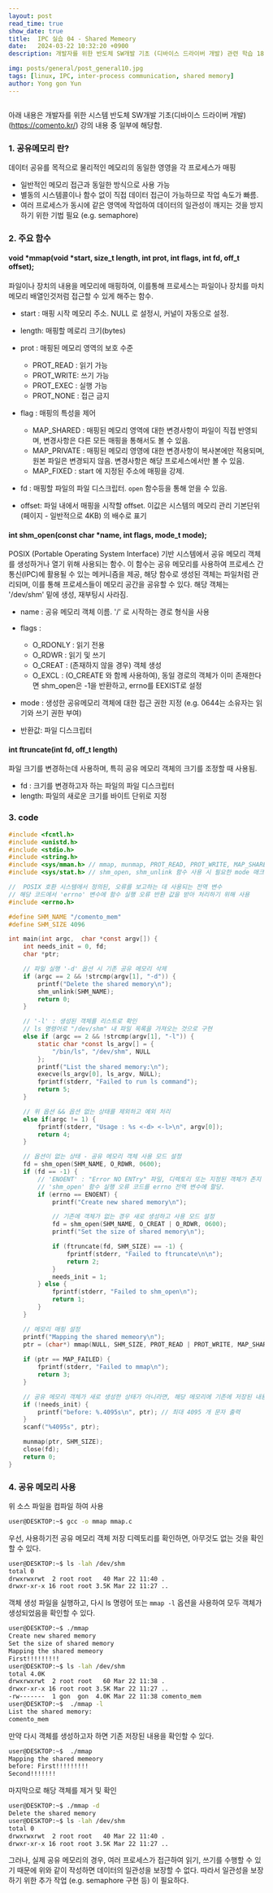 ```yaml
---
layout: post
read_time: true
show_date: true
title:  IPC 실습 04 - Shared Memeory
date:   2024-03-22 10:32:20 +0900
description: 개발자를 위한 반도체 SW개발 기초 (디바이스 드라이버 개발) 관련 학습 18

img: posts/general/post_general10.jpg
tags: [linux, IPC, inter-process communication, shared memory]
author: Yong gon Yun
---
```


<style>
    summary::-webkit-details-marker {
        display: none;
    }
    summary {
        list-style: none;
    }
</style>

<details><summary></summary>
에러방지  에러방지 에러방지  에러방지 에러방지  에러방지 에러방지  에러방지
에러방지  에러방지 에러방지  에러방지 에러방지  에러방지 에러방지  에러방지
에러방지  에러방지 에러방지  에러방지 에러방지  에러방지 에러방지  에러방지
에러방지  에러방지 에러방지  에러방지 에러방지  에러방지 에러방지  에러방지
에러방지  에러방지 에러방지  에러방지 에러방지  에러방지 에러방지  에러방지
에러방지  에러방지 에러방지  에러방지 에러방지  에러방지 에러방지  에러방지
에러방지  에러방지 에러방지  에러방지 에러방지  에러방지 에러방지  에러방지
에러방지  에러방지 에러방지  에러방지 에러방지  에러방지 에러방지  에러방지
에러방지  에러방지 에러방지  에러방지 에러방지  에러방지 에러방지  에러방지
에러방지  에러방지 에러방지  에러방지 에러방지  에러방지 에러방지  에러방지
에러방지  에러방지 에러방지  에러방지 에러방지  에러방지 에러방지  에러방지
에러방지  에러방지 에러방지  에러방지 에러방지  에러방지 에러방지  에러방지
</details>


아래 내용은 개발자를 위한 시스템 반도체 SW개발 기초(디바이스 드라이버 개발) (https://comento.kr/) 강의 내용 중 일부에 해당함.

### 1. 공유메모리 란?

데이터 공유를 목적으로 물리적인 메모리의 동일한 영영을 각 프로세스가 매핑
* 일반적인 메모리 접근과 동일한 방식으로 사용 가능
* 별동의 시스템콜이나 함수 없이 직접 데이터 접근이 가능하므로 작업 속도가 빠름.
* 여러 프로세스가 동시에 같은 영역에 작업하여 데이터의 일관성이 깨지는 것을 방지하기 위한 기법 필요 (e.g. semaphore)


### 2. 주요 함수

#### void *mmap(void *start, size_t length, int prot, int flags, int fd, off_t offset);

파일이나 장치의 내용을 메모리에 매핑하여, 이를통해 프로세스는 파일이나 장치를 마치 메모리 배열인것저럼 접근할 수 있게 해주는 함수. 

* start : 매핑 시작 메모리 주소. NULL 로 설정시, 커널이 자동으로 설정. 
* length: 매핑할 메로리 크기(bytes)
* prot  : 매핑된 메모리 영역의 보호 수준
    - PROT_READ : 읽기 가능
    - PROT_WRITE: 쓰기 가능
    - PROT_EXEC : 실행 가능
    - PROT_NONE : 접근 금지

* flag  : 매핑의 특성을 제어
    - MAP_SHARED    : 매핑된 메모리 영역에 대한 변경사항이 파일이 직접 반영되며, 변경사항은 다른 모든 매핑을 통해서도 볼 수 있음.
    - MAP_PRIVATE   : 매핑된 메모리 영영에 대한 변경사항이 복사본에만 적용되며, 원본 파일은 변경되지 않음. 변경사항은 해당 프로세스에서만 볼 수 있음. 
    - MAP_FIXED     : start 에 지정된 주소에 매핑을 강제.

* fd    : 매핑할 파일의 파일 디스크립터. `open` 함수등을 통해 얻을 수 있음.
* offset: 파일 내에서 매핑을 시작할 offset. 이값은 시스템의 메모리 관리 기본단위 (페이지 - 일반적으로 4KB) 의 배수로 표기

#### int shm_open(const char *name, int flags, mode_t mode);

POSIX (Portable Operating System Interface) 기반 시스템에서 공유 메모리 객체를 생성하거나 열기 위해 사용되는 함수. 이 함수는 공유 메모리를 사용하여 프로세스 간 통신(IPC)에 활용될 수 있는 메커니즘을 제공, 해당 함수로 생성된 객체는 파일처럼 관리되며, 이를 통해 프로세스들이 메모리 공간을 공유할 수 있다. 해당 객체는 '/dev/shm' 밑에 생성, 재부팅시 사라짐.

* name  : 공유 메모리 객체 이름. '/' 로 시작하는 경로 형식을 사용
* flags : 
    - O_RDONLY  : 읽기 전용
    - O_RDWR    : 읽기 및 쓰기
    - O_CREAT   : (존재하지 않을 경우) 객체 생성
    - O_EXCL    : (O_CREATE 와 함께 사용하여), 동일 경로의 객체가 이미 존재한다면 shm_open은 -1을 반환하고, errno를 EEXIST로 설정

* mode  : 생성한 공유메모리 객체에 대한 접근 권한 지정 (e.g.  0644는 소유자는 읽기와 쓰기 권한 부여)

* 반환값: 파일 디스크립터 

#### int ftruncate(int fd, off_t length)

파일 크기를 변경하는데 사용하며, 특히 공유 메모리 객체의 크기를 조정할 때 사용됨. 

* fd    : 크기를 변경하고자 하는 파일의 파일 디스크립터
* length: 파일의 새로운 크기를 바이트 단위로 지정

### 3. code

```c
#include <fcntl.h>
#include <unistd.h>
#include <stdio.h>
#include <string.h>
#include <sys/mman.h> // mmap, munmap, PROT_READ, PROT_WRITE, MAP_SHARED, MAP_FAILED 등을 정의
#include <sys/stat.h> // shm_open, shm_unlink 함수 사용 시 필요한 mode 매크로(S_IRUSR, S_IWUSR 등)를 정의

//  POSIX 호환 시스템에서 정의된, 오류를 보고하는 데 사용되는 전역 변수 
// 해당 코드에서 'errno' 변수에 함수 실행 오류 반환 값을 받아 처리하기 위해 사용
#include <errno.h> 

#define SHM_NAME "/comento_mem"
#define SHM_SIZE 4096

int main(int argc,  char *const argv[]) {
    int needs_init = 0, fd;
    char *ptr;

    // 파일 실행 '-d' 옵션 시 기존 공유 메모리 삭제
    if (argc == 2 && !strcmp(argv[1], "-d")) {
        printf("Delete the shared memory\n");
        shm_unlink(SHM_NAME);
        return 0;
    } 

    // '-l' : 생성된 객체를 리스트로 확인 
    // ls 명령어로 "/dev/shm" 내 파일 목록을 가져오는 것으로 구현
    else if (argc == 2 && !strcmp(argv[1], "-l")) {
        static char *const ls_argv[] = {
            "/bin/ls", "/dev/shm", NULL
        };
        printf("List the shared memory:\n");
        execve(ls_argv[0], ls_argv, NULL);
        fprintf(stderr, "Failed to run ls command");
        return 5;
    } 

    // 위 옵션 && 옵션 없는 상태를 제외하고 예외 처리
    else if(argc != 1) {
        fprintf(stderr, "Usage : %s <-d> <-l>\n", argv[0]);
        return 4;
    }

    // 옵션이 없는 상태 - 공유 메모리 객체 사용 모드 설정
    fd = shm_open(SHM_NAME, O_RDWR, 0600);
    if (fd == -1) {
        // 'ENOENT' : "Error NO ENTry" 파일, 디렉토리 또는 지정된 객체가 존지 하지 않을 때 반환되는 오류코드
        // 'shm_open' 함수 실행 오류 코드를 errno 전역 변수에 할당.
        if (errno == ENOENT) {
            printf("Create new shared memory\n");

            // 기존에 객체가 없는 경우 새로 생성하고 사용 모드 설정
            fd = shm_open(SHM_NAME, O_CREAT | O_RDWR, 0600);
            printf("Set the size of shared memory\n");

            if (ftruncate(fd, SHM_SIZE) == -1) {
                fprintf(stderr, "Failed to ftruncate\n\n");
                return 2;
            }
            needs_init = 1;
        } else {
            fprintf(stderr, "Failed to shm_open\n");
            return 1;
        }
    }

    // 메모리 매핑 설정
    printf("Mapping the shared memeory\n");
    ptr = (char*) mmap(NULL, SHM_SIZE, PROT_READ | PROT_WRITE, MAP_SHARED, fd, 0);
    
    if (ptr == MAP_FAILED) {
        fprintf(stderr, "Failed to mmap\n");
        return 3;
    }

    // 공유 메모리 객체가 새로 생성한 상태가 아니라면, 해당 메모리에 기존에 저장된 내용을 출력
    if (!needs_init) {
        printf("before: %.4095s\n", ptr); // 최대 4095 개 문자 출력
    }
    scanf("%4095s", ptr);

    munmap(ptr, SHM_SIZE);
    close(fd);
    return 0;
}
```

### 4. 공유 메모리 사용

위 소스 파일을 컴파일 하여 사용

```bash
user@DESKTOP:~$ gcc -o mmap mmap.c
```

우선, 사용하기전 공유 메모리 객체 저장 디렉토리를 확인하면, 아무것도 없는 것을 확인할 수 있다. 

```bash
user@DESKTOP:~$ ls -lah /dev/shm
total 0
drwxrwxrwt  2 root root   40 Mar 22 11:40 .
drwxr-xr-x 16 root root 3.5K Mar 22 11:27 ..
```

객체 생성 파일을 실행하고, 다시 ls 명령어 또는 `mmap -l` 옵션을 사용하여 모두 객체가 생성되었음을 확인할 수 있다. 

```bash
user@DESKTOP:~$ ./mmap
Create new shared memory
Set the size of shared memory
Mapping the shared memeory
First!!!!!!!!!
user@DESKTOP:~$ ls -lah /dev/shm
total 4.0K
drwxrwxrwt  2 root root   60 Mar 22 11:38 .
drwxr-xr-x 16 root root 3.5K Mar 22 11:27 ..
-rw-------  1 gon  gon  4.0K Mar 22 11:38 comento_mem
user@DESKTOP:~$  ./mmap -l
List the shared memory:
comento_mem
```

만약 다시 객체를 생성하고자 하면 기존 저장된 내용을 확인할 수 있다. 

```bash
user@DESKTOP:~$  ./mmap
Mapping the shared memeory
before: First!!!!!!!!!
Second!!!!!!!
```

마지막으로 해당 객체를 제거 및 확인

```bash
user@DESKTOP:~$ ./mmap -d
Delete the shared memory
user@DESKTOP:~$ ls -lah /dev/shm
total 0
drwxrwxrwt  2 root root   40 Mar 22 11:40 .
drwxr-xr-x 16 root root 3.5K Mar 22 11:27 ..
```

그러나, 실제 공유 메모리의 경우, 여러 프로세스가 접근하여 읽기, 쓰기를 수행할 수 있기 때문에 위와 같이 작성하면 데이터의 일관성을 보장할 수 없다. 따라서 일관성을 보장하기 위한 추가 작업 (e.g. semaphore 구현 등) 이 필요하다. 